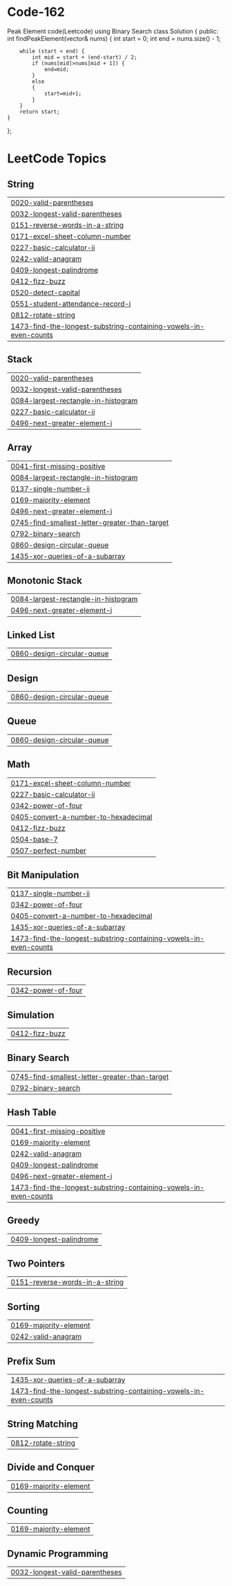# Code-162
Peak Element code(Leetcode) using Binary Search
class Solution {
public:
    int findPeakElement(vector<int>& nums) {
        int start = 0;
        int end = nums.size() - 1;

        while (start < end) {
            int mid = start + (end-start) / 2;
            if (nums[mid]>nums[mid + 1]) {
                end=mid;
            } 
            else 
            {
                start=mid+1;
            }
        }
        return start;
    }
};

<!---LeetCode Topics Start-->
# LeetCode Topics
## String
|  |
| ------- |
| [0020-valid-parentheses](https://github.com/Viper2904/Code-162/tree/master/0020-valid-parentheses) |
| [0032-longest-valid-parentheses](https://github.com/Viper2904/Code-162/tree/master/0032-longest-valid-parentheses) |
| [0151-reverse-words-in-a-string](https://github.com/Viper2904/Code-162/tree/master/0151-reverse-words-in-a-string) |
| [0171-excel-sheet-column-number](https://github.com/Viper2904/Code-162/tree/master/0171-excel-sheet-column-number) |
| [0227-basic-calculator-ii](https://github.com/Viper2904/Code-162/tree/master/0227-basic-calculator-ii) |
| [0242-valid-anagram](https://github.com/Viper2904/Code-162/tree/master/0242-valid-anagram) |
| [0409-longest-palindrome](https://github.com/Viper2904/Code-162/tree/master/0409-longest-palindrome) |
| [0412-fizz-buzz](https://github.com/Viper2904/Code-162/tree/master/0412-fizz-buzz) |
| [0520-detect-capital](https://github.com/Viper2904/Code-162/tree/master/0520-detect-capital) |
| [0551-student-attendance-record-i](https://github.com/Viper2904/Code-162/tree/master/0551-student-attendance-record-i) |
| [0812-rotate-string](https://github.com/Viper2904/Code-162/tree/master/0812-rotate-string) |
| [1473-find-the-longest-substring-containing-vowels-in-even-counts](https://github.com/Viper2904/Code-162/tree/master/1473-find-the-longest-substring-containing-vowels-in-even-counts) |
## Stack
|  |
| ------- |
| [0020-valid-parentheses](https://github.com/Viper2904/Code-162/tree/master/0020-valid-parentheses) |
| [0032-longest-valid-parentheses](https://github.com/Viper2904/Code-162/tree/master/0032-longest-valid-parentheses) |
| [0084-largest-rectangle-in-histogram](https://github.com/Viper2904/Code-162/tree/master/0084-largest-rectangle-in-histogram) |
| [0227-basic-calculator-ii](https://github.com/Viper2904/Code-162/tree/master/0227-basic-calculator-ii) |
| [0496-next-greater-element-i](https://github.com/Viper2904/Code-162/tree/master/0496-next-greater-element-i) |
## Array
|  |
| ------- |
| [0041-first-missing-positive](https://github.com/Viper2904/Code-162/tree/master/0041-first-missing-positive) |
| [0084-largest-rectangle-in-histogram](https://github.com/Viper2904/Code-162/tree/master/0084-largest-rectangle-in-histogram) |
| [0137-single-number-ii](https://github.com/Viper2904/Code-162/tree/master/0137-single-number-ii) |
| [0169-majority-element](https://github.com/Viper2904/Code-162/tree/master/0169-majority-element) |
| [0496-next-greater-element-i](https://github.com/Viper2904/Code-162/tree/master/0496-next-greater-element-i) |
| [0745-find-smallest-letter-greater-than-target](https://github.com/Viper2904/Code-162/tree/master/0745-find-smallest-letter-greater-than-target) |
| [0792-binary-search](https://github.com/Viper2904/Code-162/tree/master/0792-binary-search) |
| [0860-design-circular-queue](https://github.com/Viper2904/Code-162/tree/master/0860-design-circular-queue) |
| [1435-xor-queries-of-a-subarray](https://github.com/Viper2904/Code-162/tree/master/1435-xor-queries-of-a-subarray) |
## Monotonic Stack
|  |
| ------- |
| [0084-largest-rectangle-in-histogram](https://github.com/Viper2904/Code-162/tree/master/0084-largest-rectangle-in-histogram) |
| [0496-next-greater-element-i](https://github.com/Viper2904/Code-162/tree/master/0496-next-greater-element-i) |
## Linked List
|  |
| ------- |
| [0860-design-circular-queue](https://github.com/Viper2904/Code-162/tree/master/0860-design-circular-queue) |
## Design
|  |
| ------- |
| [0860-design-circular-queue](https://github.com/Viper2904/Code-162/tree/master/0860-design-circular-queue) |
## Queue
|  |
| ------- |
| [0860-design-circular-queue](https://github.com/Viper2904/Code-162/tree/master/0860-design-circular-queue) |
## Math
|  |
| ------- |
| [0171-excel-sheet-column-number](https://github.com/Viper2904/Code-162/tree/master/0171-excel-sheet-column-number) |
| [0227-basic-calculator-ii](https://github.com/Viper2904/Code-162/tree/master/0227-basic-calculator-ii) |
| [0342-power-of-four](https://github.com/Viper2904/Code-162/tree/master/0342-power-of-four) |
| [0405-convert-a-number-to-hexadecimal](https://github.com/Viper2904/Code-162/tree/master/0405-convert-a-number-to-hexadecimal) |
| [0412-fizz-buzz](https://github.com/Viper2904/Code-162/tree/master/0412-fizz-buzz) |
| [0504-base-7](https://github.com/Viper2904/Code-162/tree/master/0504-base-7) |
| [0507-perfect-number](https://github.com/Viper2904/Code-162/tree/master/0507-perfect-number) |
## Bit Manipulation
|  |
| ------- |
| [0137-single-number-ii](https://github.com/Viper2904/Code-162/tree/master/0137-single-number-ii) |
| [0342-power-of-four](https://github.com/Viper2904/Code-162/tree/master/0342-power-of-four) |
| [0405-convert-a-number-to-hexadecimal](https://github.com/Viper2904/Code-162/tree/master/0405-convert-a-number-to-hexadecimal) |
| [1435-xor-queries-of-a-subarray](https://github.com/Viper2904/Code-162/tree/master/1435-xor-queries-of-a-subarray) |
| [1473-find-the-longest-substring-containing-vowels-in-even-counts](https://github.com/Viper2904/Code-162/tree/master/1473-find-the-longest-substring-containing-vowels-in-even-counts) |
## Recursion
|  |
| ------- |
| [0342-power-of-four](https://github.com/Viper2904/Code-162/tree/master/0342-power-of-four) |
## Simulation
|  |
| ------- |
| [0412-fizz-buzz](https://github.com/Viper2904/Code-162/tree/master/0412-fizz-buzz) |
## Binary Search
|  |
| ------- |
| [0745-find-smallest-letter-greater-than-target](https://github.com/Viper2904/Code-162/tree/master/0745-find-smallest-letter-greater-than-target) |
| [0792-binary-search](https://github.com/Viper2904/Code-162/tree/master/0792-binary-search) |
## Hash Table
|  |
| ------- |
| [0041-first-missing-positive](https://github.com/Viper2904/Code-162/tree/master/0041-first-missing-positive) |
| [0169-majority-element](https://github.com/Viper2904/Code-162/tree/master/0169-majority-element) |
| [0242-valid-anagram](https://github.com/Viper2904/Code-162/tree/master/0242-valid-anagram) |
| [0409-longest-palindrome](https://github.com/Viper2904/Code-162/tree/master/0409-longest-palindrome) |
| [0496-next-greater-element-i](https://github.com/Viper2904/Code-162/tree/master/0496-next-greater-element-i) |
| [1473-find-the-longest-substring-containing-vowels-in-even-counts](https://github.com/Viper2904/Code-162/tree/master/1473-find-the-longest-substring-containing-vowels-in-even-counts) |
## Greedy
|  |
| ------- |
| [0409-longest-palindrome](https://github.com/Viper2904/Code-162/tree/master/0409-longest-palindrome) |
## Two Pointers
|  |
| ------- |
| [0151-reverse-words-in-a-string](https://github.com/Viper2904/Code-162/tree/master/0151-reverse-words-in-a-string) |
## Sorting
|  |
| ------- |
| [0169-majority-element](https://github.com/Viper2904/Code-162/tree/master/0169-majority-element) |
| [0242-valid-anagram](https://github.com/Viper2904/Code-162/tree/master/0242-valid-anagram) |
## Prefix Sum
|  |
| ------- |
| [1435-xor-queries-of-a-subarray](https://github.com/Viper2904/Code-162/tree/master/1435-xor-queries-of-a-subarray) |
| [1473-find-the-longest-substring-containing-vowels-in-even-counts](https://github.com/Viper2904/Code-162/tree/master/1473-find-the-longest-substring-containing-vowels-in-even-counts) |
## String Matching
|  |
| ------- |
| [0812-rotate-string](https://github.com/Viper2904/Code-162/tree/master/0812-rotate-string) |
## Divide and Conquer
|  |
| ------- |
| [0169-majority-element](https://github.com/Viper2904/Code-162/tree/master/0169-majority-element) |
## Counting
|  |
| ------- |
| [0169-majority-element](https://github.com/Viper2904/Code-162/tree/master/0169-majority-element) |
## Dynamic Programming
|  |
| ------- |
| [0032-longest-valid-parentheses](https://github.com/Viper2904/Code-162/tree/master/0032-longest-valid-parentheses) |
<!---LeetCode Topics End-->
